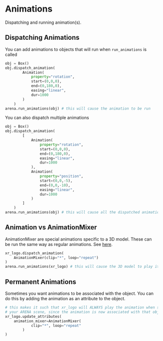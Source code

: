 # Animations

Dispatching and running animation(s).

## Dispatching Animations
You can add animations to objects that will run when `run_animations` is called
```python
obj = Box()
obj.dispatch_animation(
        Animation(
            property="rotation",
            start=(0,0,0),
            end=(0,180,0),
            easing="linear",
            dur=1000
        )
    )
arena.run_animations(obj) # this will cause the animation to be run
```
You can also dispatch multiple animations
```python
obj = Box()
obj.dispatch_animation(
        [
            Animation(
                property="rotation",
                start=(0,0,0),
                end=(0,180,0),
                easing="linear",
                dur=1000
            ),
            Animation(
                property="position",
                start=(0,0,-5),
                end=(0,0,-10),
                easing="linear",
                dur=1000
            )
        ]
    )
arena.run_animations(obj) # this will cause all the dispatched animations to be run
```

## Animation vs AnimationMixer
AnimationMixer are special animations specific to a 3D model. These can be run the same way as regular animations. See [here](https://github.com/n5ro/aframe-extras/tree/master/src/loaders#animation).
```python
xr_logo.dispatch_animation(
    AnimationMixer(clip="*", loop="repeat")
)
arena.run_animations(xr_logo) # this will cause the 3D model to play its animations
```

## Permanent Animations
Sometimes you want animations to be associated with the object. You can do this by adding the animation as an attribute to the object.
```python
# this makes it such that xr_logo will ALWAYS play the animation when someone joins
# your ARENA scene, since the animation is now associated with that object:
xr_logo.update_attributes(
    animation_mixer=AnimationMixer(
            clip="*", loop="repeat"
        )
)
```
